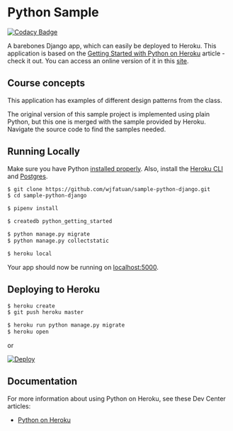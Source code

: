 # Python Sample

[![Codacy Badge](https://api.codacy.com/project/badge/Grade/65d216e1600e4566a3fda6d6ad5c3464)](https://app.codacy.com/app/wilson.forero/sample-python-django?utm_source=github.com&utm_medium=referral&utm_content=wjfatuan/sample-python-django&utm_campaign=Badge_Grade_Dashboard)

A barebones Django app, which can easily be deployed to Heroku. This application is based on  the [Getting Started with Python on Heroku](https://devcenter.heroku.com/articles/getting-started-with-python) article - check it out. You can access an online version of it in this [site](https://stark-retreat-94725.herokuapp.com/).

## Course concepts

This application has examples of different design patterns from the class.

The original version of this sample project is implemented using plain Python, but this one is merged with the sample provided by Heroku. Navigate the source code to find the samples needed. 

## Running Locally

Make sure you have Python [installed properly](http://install.python-guide.org). Also, install the [Heroku CLI](https://devcenter.heroku.com/articles/heroku-cli) and [Postgres](https://devcenter.heroku.com/articles/heroku-postgresql#local-setup).

```sh
$ git clone https://github.com/wjfatuan/sample-python-django.git
$ cd sample-python-django

$ pipenv install

$ createdb python_getting_started

$ python manage.py migrate
$ python manage.py collectstatic

$ heroku local
```

Your app should now be running on [localhost:5000](http://localhost:5000/).

## Deploying to Heroku

```sh
$ heroku create
$ git push heroku master

$ heroku run python manage.py migrate
$ heroku open
```
or

[![Deploy](https://www.herokucdn.com/deploy/button.svg)](https://heroku.com/deploy)

## Documentation

For more information about using Python on Heroku, see these Dev Center articles:

- [Python on Heroku](https://devcenter.heroku.com/categories/python)
